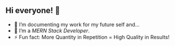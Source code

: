 ## Hi everyone! 👋



- 🔭 I’m documenting my work for my future self and...
- 🌱 I’m a *MERN Stack Developer*.
- ⚡ Fun fact: More Quantity in Repetition = High Quality in Results!
